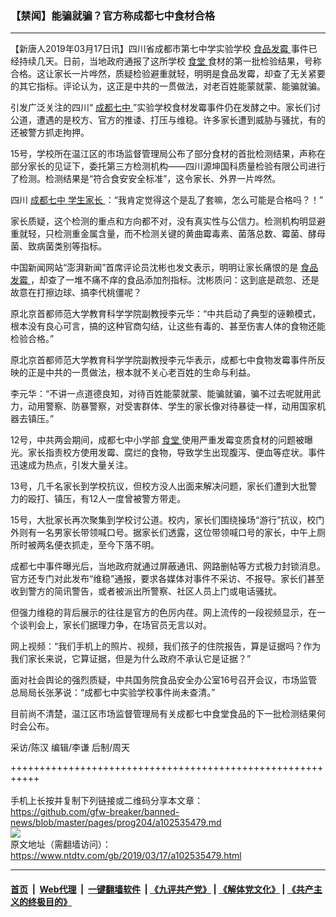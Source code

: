### 【禁闻】能骗就骗？官方称成都七中食材合格
------------------------

<div class="post_content" itemprop="articleBody">
 <p>
  【新唐人2019年03月17日讯】四川省成都市第七中学实验学校
  <a href="https://www.ntdtv.com/gb/食品发霉.htm">
   食品发霉
  </a>
  事件已经持续几天。日前，当地政府通报了这所学校
  <a href="https://www.ntdtv.com/gb/食堂.htm">
   食堂
  </a>
  食材的第一批检验结果，号称合格。这让家长一片哗然，质疑检验避重就轻，明明是食品发霉，却查了无关紧要的其它指标。评论认为，这正是中共的一贯做法，对老百姓能蒙就蒙、能骗就骗。
 </p>
 <p>
  引发广泛关注的四川“
  <a href="https://www.ntdtv.com/gb/成都七中.htm">
   成都七中
  </a>
  ”实验学校食材发霉事件仍在发酵之中。家长们讨公道，遭遇的是校方、官方的推诿、打压与维稳。许多家长遭到威胁与骚扰，有的还被警方抓走拘押。
 </p>
 <p>
  15号，学校所在温江区的市场监督管理局公布了部分食材的首批检测结果，声称在部分家长的见证下，委托第三方检测机构——四川源坤国科质量检验有限公司进行了检测。检测结果是“符合食安安全标准”，这令家长、外界一片哗然。
 </p>
 <p>
  四川
  <a href="https://www.ntdtv.com/gb/成都七中.htm">
   成都七中
  </a>
  <a href="https://www.ntdtv.com/gb/学生家长.htm">
   学生家长
  </a>
  ：“我肯定觉得这个是乱了套嘛，怎么可能是合格吗？！”
 </p>
 <p>
  家长质疑，这个检测的重点和方向都不对，没有真实性与公信力。检测机构明显避重就轻，只检测重金属含量，而不检测关键的黄曲霉毒素、菌落总数、霉菌、酵母菌、致病菌类别等指标。
 </p>
 <p>
  中国新闻网站“澎湃新闻”首席评论员沈彬也发文表示，明明让家长痛恨的是
  <a href="https://www.ntdtv.com/gb/食品发霉.htm">
   食品发霉
  </a>
  ，却查了一堆不痛不痒的食品添加剂指标。沈彬质问：这到底是疏忽、还是故意在打擦边球、搞李代桃僵呢？
 </p>
 <p>
  原北京首都师范大学教育科学学院副教授李元华：“中共启动了典型的诬赖模式，根本没有良心可言，搞的这种官商勾结，让这些有毒的、甚至伤害人体的食物还能检验合格。”
 </p>
 <p>
  原北京首都师范大学教育科学学院副教授李元华表示，成都七中食物发霉事件所反映的正是中共的一贯做法，根本就不关心老百姓的生命与利益。
 </p>
 <p>
  李元华：“不讲一点道德良知，对待百姓能蒙就蒙、能骗就骗，骗不过去呢就用武力，动用警察、防暴警察，对受害群体、学生的家长像对待暴徒一样，动用国家机器去镇压。”
 </p>
 <p>
  12号，中共两会期间，成都七中小学部
  <a href="https://www.ntdtv.com/gb/食堂.htm">
   食堂
  </a>
  使用严重发霉变质食材的问题被曝光。家长指责校方使用发霉、腐烂的食物，导致学生出现腹泻、便血等症状。事件迅速成为热点，引发大量关注。
 </p>
 <p>
  13号，几千名家长到学校抗议，但校方没人出面来解决问题，家长们遭到大批警力的殴打、镇压，有12人一度曾被警方带走。
 </p>
 <p>
  15号，大批家长再次聚集到学校讨公道。校内，家长们围绕操场“游行”抗议，校门外则有一名男家长带领喊口号。据家长们透露，这位带领喊口号的家长，中午上厕所时被两名便衣抓走，至今下落不明。
 </p>
 <p>
  成都七中事件曝光后，当地政府就通过屏蔽通讯、网路删帖等方式极力封锁消息。官方还专门对此发布“维稳”通报，要求各媒体对事件不采访、不报导。家长们甚至收到警方的简讯警告，或者被派出所警察、社区人员上门或电话骚扰。
 </p>
 <p>
  但强力维稳的背后展示的往往是官方的色厉内荏。网上流传的一段视频显示，在一个谈判会上，家长们据理力争，在场官员无言以对。
 </p>
 <p>
  网上视频：“我们手机上的照片、视频，我们孩子的住院报告，算是证据吗？作为我们家长来说，它算证据，但是为什么政府不承认它是证据？”
 </p>
 <p>
  面对社会舆论的强烈质疑，中共国务院食品安全办公室16号召开会议，市场监管总局局长张茅说：“成都七中实验学校事件尚未查清。”
 </p>
 <p>
  目前尚不清楚，温江区市场监督管理局有关成都七中食堂食品的下一批检测结果何时会公布。
 </p>
 <p>
  采访/陈汉 编辑/李谦 后制/周天
 </p>
 <div class="single_ad">
 </div>
</div>

+++++++++++++++++++++++++++++++++++++++++++++++++++++++++++<br/><br/>
手机上长按并复制下列链接或二维码分享本文章：<br/>
https://github.com/gfw-breaker/banned-news/blob/master/pages/prog204/a102535479.md <br/>
<a href='https://github.com/gfw-breaker/banned-news/blob/master/pages/prog204/a102535479.md'><img src='https://github.com/gfw-breaker/banned-news/blob/master/pages/prog204/a102535479.md.png'/></a> <br/>
原文地址（需翻墙访问）：https://www.ntdtv.com/gb/2019/03/17/a102535479.html


------------------------
#### [首页](https://github.com/gfw-breaker/banned-news/blob/master/README.md) &nbsp;|&nbsp; [Web代理](https://github.com/labour-camp/helloworld) &nbsp;|&nbsp; [一键翻墙软件](https://github.com/gfw-breaker/nogfw/blob/master/README.md) &nbsp;| [《九评共产党》](https://github.com/gfw-breaker/9ping.md/blob/master/README.md#九评之一评共产党是什么) | [《解体党文化》](https://github.com/gfw-breaker/jtdwh.md/blob/master/README.md) | [《共产主义的终极目的》](https://github.com/gfw-breaker/gczydzjmd.md/blob/master/README.md)

